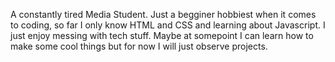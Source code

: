 A constantly tired Media Student. Just a begginer hobbiest when it comes to coding, so far I only know HTML and CSS and learning about Javascript. I just enjoy messing with tech stuff. Maybe at somepoint I can learn how to make some cool things but for now I will just observe projects.
